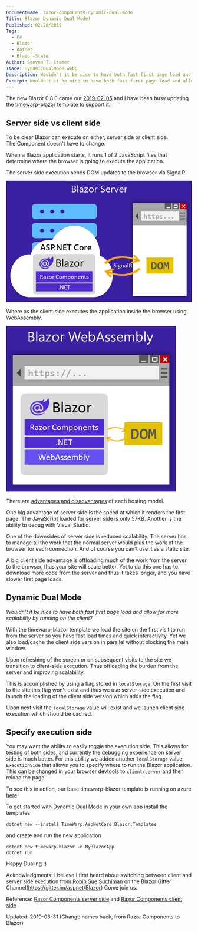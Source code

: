 ```yaml
---
DocumentName: razor-components-dynamic-dual-mode
Title: Blazor Dynamic Dual Mode!
Published: 02/20/2019
Tags: 
  - C# 
  - Blazor 
  - dotnet 
  - Blazor-State
Author: Steven T. Cramer
Image: DynamicDualMode.webp
Description: Wouldn't it be nice to have both fast first page load and allow for more scalability by running on the client?
Excerpt: Wouldn't it be nice to have both fast first page load and allow for more scalability by running on the client?
---
```


The new Blazor 0.8.0 came out 
[2019-02-05](https://blogs.msdn.microsoft.com/webdev/2019/02/05/blazor-0-8-0-experimental-release-now-available/) 
and I have been busy updating the 
[timewarp-blazor](https://timewarpengineering.github.io/timewarp-architecture/TimeWarpArchitectureTemplate/Overview.html) 
template to support it.

## Server side vs client side

To be clear Blazor can execute on either, server side or client side.  
The Component doesn't have to change.

When a Blazor application starts, it runs 1 of 2 JavaScript files that determine where the browser is going to execute 
the application.

The server side execution sends DOM updates to the browser via SignalR.

![server side](blazor-server.png)

Where as the client side executes the application inside the browser using WebAssembly.

![client side](blazor-webassembly.png)

There are [advantages and disadvantages](https://docs.microsoft.com/en-us/aspnet/core/razor-components/hosting-models?view=aspnetcore-3.0)
of each hosting model.

One big advantage of server side is the speed at which it renders the first page.
The JavaScript loaded for server side is only 57KB.
Another is the ability to debug with Visual Studio.

One of the downsides of server side is reduced scalability.
The server has to manage all the work that the normal server would plus the work of the browser for each connection.
And of course you can't use it as a static site.

A big client side advantage is offloading much of the work from the server to the browser,
thus your site will scale better.
Yet to do this one has to download more code from the server and thus it takes longer, and you have slower first page
loads.

## Dynamic Dual Mode

*Wouldn't it be nice to have both fast first page load and allow for more scalability by running on the client?*

With the timewarp-blazor template we load the site on the first visit to run from the server so you have fast load 
times and quick interactivity.
Yet we also load/cache the client side version in parallel without blocking the main window.

Upon refreshing of the screen or on subsequent visits to the site we transition to client-side execution.
Thus offloading the burden from the server and improving scalability.

This is accomplished by using a flag stored in `localStorage`.
On the first visit to the site this flag won't exist and thus we use server-side execution and launch the loading of 
the client side version which adds the flag.

Upon next visit the `localStorage` value will exist and we launch client side execution which should be cached.

## Specify execution side

You may want the ability to easily toggle the execution side. This allows for testing of both sides,
and currently the debugging experience on server side is much better.
For this ability we added another `localStorage` value `ExecutionSide` that allows you to specify where to run the 
Blazor application.
This can be changed in your browser devtools to `client/server` and then reload the page.

To see this in action, our base timewarp-blazor template is running on azure 
[here](https://blazor-state.azurewebsites.net/)

[//]: # "TODO: STC fix the broken link above"

To get started with Dynamic Dual Mode in your own app install the templates

```console
dotnet new --install TimeWarp.AspNetCore.Blazor.Templates
```

and create and run the new application

```console
dotnet new timewarp-blazor -n MyBlazorApp
dotnet run
```

Happy Dualing :)

Acknowledgments:
I believe I first heard about switching between client and server side execution from
[Robin Sue Suchiman](https://github.com/Suchiman) on the Blazor Gitter Channel(https://gitter.im/aspnet/Blazor)
Come join us.

Reference:
[Razor Components server side](https://docs.microsoft.com/en-us/aspnet/core/razor-components/?view=aspnetcore-3.0) and 
[Razor Components client side](https://docs.microsoft.com/en-us/aspnet/core/client-side/spa/blazor/?view=aspnetcore-3.0)

Updated: 2019-03-31 (Change names back, from Razor Components to Blazor)
